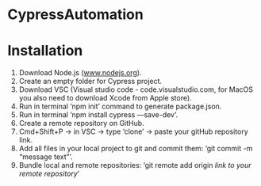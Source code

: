 # CypressAutomation

# Installation
1. Download Node.js (www.nodejs.org).
2. Create an empty folder for Cypress project.
3. Download VSC (Visual studio code - code.visualstudio.com, for MacOS you also need to download Xcode from Apple store).
4. Run in terminal ‘npm init’ command to generate package.json.
5. Run in terminal ‘npm install cypress —save-dev’.
6. Create a remote repository on GitHub.
7. Cmd+Shift+P -> in VSC -> type ‘clone’ -> paste your gitHub repository link.
8. Add all files in your local project to git and commit them: ‘git commit -m “message text”’.
9. Bundle local and remote repositories: ‘git remote add origin _link to your remote repository_’
